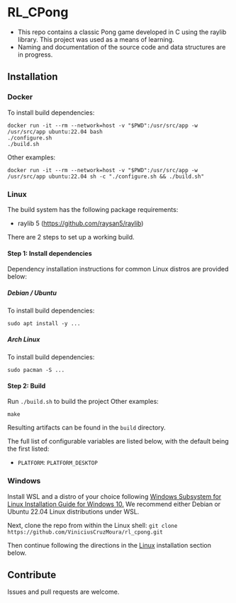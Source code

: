 # RL_CPong

- This repo contains a classic Pong game developed in C using the raylib library. This project was used as a means of learning.
- Naming and documentation of the source code and data structures are in progress.

## Installation

### Docker
To install build dependencies:
```
docker run -it --rm --network=host -v "$PWD":/usr/src/app -w /usr/src/app ubuntu:22.04 bash
./configure.sh
./build.sh
```
Other examples:
```
docker run -it --rm --network=host -v "$PWD":/usr/src/app -w /usr/src/app ubuntu:22.04 sh -c "./configure.sh && ./build.sh"
```

### Linux

The build system has the following package requirements:
 * raylib 5 (https://github.com/raysan5/raylib)

There are 2 steps to set up a working build.

#### Step 1: Install dependencies

Dependency installation instructions for common Linux distros are provided below:

##### Debian / Ubuntu
To install build dependencies:
```
sudo apt install -y ...
```

##### Arch Linux
To install build dependencies:
```
sudo pacman -S ...
```

#### Step 2: Build
Run `./build.sh` to build the project
Other examples:
```
make
```

Resulting artifacts can be found in the `build` directory.

The full list of configurable variables are listed below, with the default being the first listed:

* ``PLATFORM``: ``PLATFORM_DESKTOP``

### Windows

Install WSL and a distro of your choice following
[Windows Subsystem for Linux Installation Guide for Windows 10.](https://docs.microsoft.com/en-us/windows/wsl/install-win10)
We recommend either Debian or Ubuntu 22.04 Linux distributions under WSL.

Next, clone the repo from within the Linux shell:
`git clone https://github.com/ViniciusCruzMoura/rl_cpong.git`

Then continue following the directions in the [Linux](#linux) installation section below.

## Contribute

Issues and pull requests are welcome.
